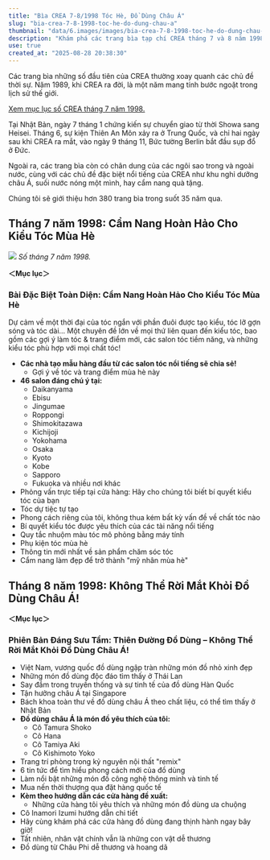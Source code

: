 ```yaml
---
title: "Bìa CREA 7-8/1998 Tóc Hè, Đồ Dùng Châu Á"
slug: "bia-crea-7-8-1998-toc-he-do-dung-chau-a"
thumbnail: "data/6.images/images/bia-crea-7-8-1998-toc-he-do-dung-chau-a.webp"
description: "Khám phá các trang bìa tạp chí CREA tháng 7 và 8 năm 1998, với các chủ đề nổi bật về kiểu tóc mùa hè và đồ dùng trang trí châu Á, cùng những điểm nhấn lịch sử thú vị."
use: true
created_at: "2025-08-28 20:38:30"
---
```


Các trang bìa những số đầu tiên của CREA thường xoay quanh các chủ đề thời sự. Năm 1989, khi CREA ra đời, là một năm mang tính bước ngoặt trong lịch sử thế giới.

[Xem mục lục số CREA tháng 7 năm 1998.](https://crea.bunshun.jp/articles/photo/50992?pn=2&utm_source=news.yahoo.co.jp&utm_medium=referral&utm_campaign=partnerLink)

Tại Nhật Bản, ngày 7 tháng 1 chứng kiến sự chuyển giao từ thời Showa sang Heisei. Tháng 6, sự kiện Thiên An Môn xảy ra ở Trung Quốc, và chỉ hai ngày sau khi CREA ra mắt, vào ngày 9 tháng 11, Bức tường Berlin bắt đầu sụp đổ ở Đức.

Ngoài ra, các trang bìa còn có chân dung của các ngôi sao trong và ngoài nước, cùng với các chủ đề đặc biệt nổi tiếng của CREA như khu nghỉ dưỡng châu Á, suối nước nóng một mình, hay cẩm nang quà tặng.

Chúng tôi sẽ giới thiệu hơn 380 trang bìa trong suốt 35 năm qua.

## Tháng 7 năm 1998: Cẩm Nang Hoàn Hảo Cho Kiểu Tóc Mùa Hè

![](/images/20250828-10050992-creaweb-000-1-view.webp)
*Số tháng 7 năm 1998.*

**＜Mục lục＞**

### Bài Đặc Biệt Toàn Diện: Cẩm Nang Hoàn Hảo Cho Kiểu Tóc Mùa Hè

Dự cảm về một thời đại của tóc ngắn với phần đuôi được tạo kiểu, tóc lỡ gợn sóng và tóc dài... Một chuyên đề lớn về mọi thứ liên quan đến kiểu tóc, bao gồm các gợi ý làm tóc & trang điểm mới, các salon tóc tiềm năng, và những kiểu tóc phù hợp với mọi chất tóc!

*   **Các nhà tạo mẫu hàng đầu từ các salon tóc nổi tiếng sẽ chia sẻ!**
    *   Gợi ý về tóc và trang điểm mùa hè này
*   **46 salon đáng chú ý tại:**
    *   Daikanyama
    *   Ebisu
    *   Jingumae
    *   Roppongi
    *   Shimokitazawa
    *   Kichijoji
    *   Yokohama
    *   Osaka
    *   Kyoto
    *   Kobe
    *   Sapporo
    *   Fukuoka và nhiều nơi khác
*   Phỏng vấn trực tiếp tại cửa hàng: Hãy cho chúng tôi biết bí quyết kiểu tóc của bạn
*   Tóc dự tiệc tự tạo
*   Phong cách riêng của tôi, không thua kém bất kỳ vấn đề về chất tóc nào
*   Bí quyết kiểu tóc được yêu thích của các tài năng nổi tiếng
*   Quy tắc nhuộm màu tóc mô phỏng bằng máy tính
*   Phụ kiện tóc mùa hè
*   Thông tin mới nhất về sản phẩm chăm sóc tóc
*   Cẩm nang làm đẹp để trở thành "mỹ nhân mùa hè"

## Tháng 8 năm 1998: Không Thể Rời Mắt Khỏi Đồ Dùng Châu Á!

**＜Mục lục＞**

### Phiên Bản Đáng Sưu Tầm: Thiên Đường Đồ Dùng – Không Thể Rời Mắt Khỏi Đồ Dùng Châu Á!

*   Việt Nam, vương quốc đồ dùng ngập tràn những món đồ nhỏ xinh đẹp
*   Những món đồ dùng độc đáo tìm thấy ở Thái Lan
*   Say đắm trong truyền thống và sự tinh tế của đồ dùng Hàn Quốc
*   Tận hưởng châu Á tại Singapore
*   Bách khoa toàn thư về đồ dùng châu Á theo chất liệu, có thể tìm thấy ở Nhật Bản
*   **Đồ dùng châu Á là món đồ yêu thích của tôi:**
    *   Cô Tamura Shoko
    *   Cô Hana
    *   Cô Tamiya Aki
    *   Cô Kishimoto Yoko
*   Trang trí phòng trong kỷ nguyên nội thất "remix"
*   6 tin tức để tìm hiểu phong cách mới của đồ dùng
*   Làm nổi bật những món đồ công nghệ thông minh và tinh tế
*   Mua nến thời thượng qua đặt hàng quốc tế
*   **Kèm theo hướng dẫn các cửa hàng đề xuất:**
    *   Những cửa hàng tôi yêu thích và những món đồ dùng ưa chuộng
*   Cô Inamori Izumi hướng dẫn chi tiết
*   Hãy cùng khám phá các cửa hàng đồ dùng đang thịnh hành ngay bây giờ!
*   Tất nhiên, nhân vật chính vẫn là những con vật dễ thương
*   Đồ dùng từ Châu Phi dễ thương và hoang dã